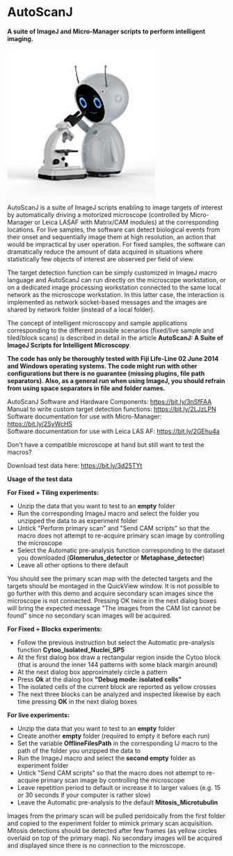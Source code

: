 # AutoScanJ
**A suite of ImageJ and Micro-Manager scripts to perform intelligent imaging.**

![](Robot.jpg)

AutoScanJ is a suite of ImageJ scripts enabling to image targets of interest by automatically driving a motorized microscope (controlled by Micro-Manager or Leica LASAF with Matrix/CAM modules) at the corresponding locations. For live samples, the software can detect biological events from their onset and sequentially image them at high resolution, an action that would be impractical by user operation. For fixed samples, the software can dramatically reduce the amount of data acquired in situations where statistically few objects of interest are observed per field of view. 

The target detection function can be simply customized in ImageJ macro language and AutoScanJ can run directly on the microscope workstation, or on a dedicated image processing workstation connected to the same local network as the microscope workstation. In this latter case, the interaction is implemented as network socket-based messages and the images are shared by network folder (instead of a local folder). 

The concept of intelligent microscopy and sample applications corresponding to the different possible scenarios (fixed/live sample and tiled/block scans) is described in detail in the article **AutoScanJ: A Suite of ImageJ Scripts for Intelligent Microscopy**.

**The code has only be thoroughly tested with Fiji Life-Line 02 June 2014 and Windows operating systems. The code might run with other configurations but there is no guarantee (missing plugins, file path separators). Also, as a general run when using ImageJ, you should refrain from using space separators in file and folder names.**

AutoScanJ Software and Hardware Components: https://bit.ly/3nSfFAA<br/>
Manual to write custom  target detection functions: https://bit.ly/2LJzLPN<br/>
Software documentation for use with Micro-Manager:  https://bit.ly/2SyWcHS<br/>
Software documentation for use with Leica LAS AF:   https://bit.ly/2GEhu4a<br/>

Don't have a compatible microscope at hand but still want to test the macros?

Download test data here: https://bit.ly/3d25TYt

**Usage of the test data**

**For Fixed + Tiling experiments:**
- Unzip the data that you want to test to an **empty** folder
- Run the corresponding ImageJ macro and select the folder you unzipped the data to as experiment folder
- Untick "Perform primary scan" and "Send CAM scripts" so that the macro does not attempt to re-acquire primary scan image by controlling the microscope
- Select the Automatic pre-analysis function corresponding to the dataset you downloaded (**Glomerulus_detector** or **Metaphase_detector**)<br/>
- Leave all other options to there default

You should see the primary scan map with the detected targets and the targets should be montaged in the QuickView window. It is not possible to go further with this demo and acquire secondary scan images since the microscope is not connected. Pressing OK twice in the next dialog boxes will bring the expected message "The images from the CAM list cannot be found" since no secondary scan images will be acquired.<br/>

**For Fixed + Blocks experiments:**
- Follow the previous instruction but select the Automatic pre-analysis function **Cytoo_Isolated_Nuclei_SP5**
- At the first dialog box draw a rectangular region inside the Cytoo block (that is around the inner 144 patterns with some black margin around)
- At the next dialog box approximately circle a pattern
- Press **Ok** at the dialog box **"Debug mode: isolated cells"**
- The isolated cells of the current block are reported as yellow crosses
- The next three blocks can be analyzed and inspected likewise by each time pressing **OK** in the next dialog boxes

**For live experiments:**
- Unzip the data that you want to test to an **empty** folder
- Create another **empty** folder (required to empty it before each run)
- Set the variable **OfflineFilesPath** in the corresponding IJ macro to the path of the folder you unzipped the data to
- Run the ImageJ macro and select the **second empty** folder as experiment folder
- Untick "Send CAM scripts" so that the macro does not attempt to re-acquire primary scan image by controlling the microscope
- Leave repetition period to default or increase it to larger values (e.g. 15 or 30 seconds if your computer is rather slow)
- Leave the Automatic pre-analysis to the default **Mitosis_Microtubulin**<br/>

Images from the primary scan will be pulled peridoically from the first folder and copied to the experiment folder to mimick primary scan acquisition. Mitosis detections should be detected after few frames (as yellow circles overlaid on top of the primary map). No secondary images will be acquired and displayed since there is no connection to the microscope.
